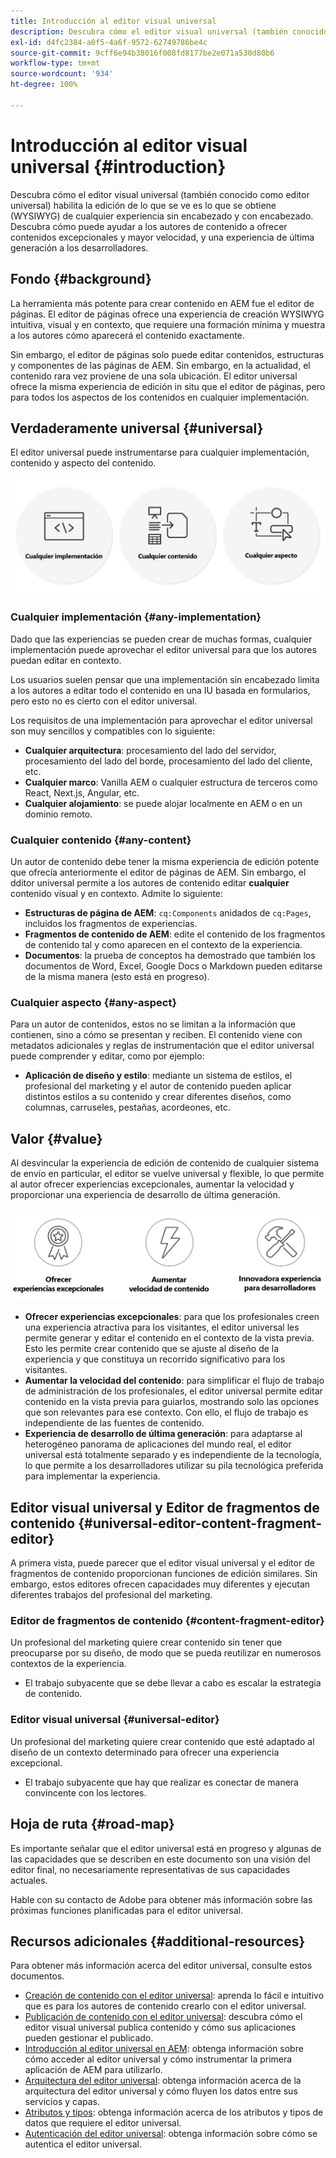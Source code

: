 ```yaml
---
title: Introducción al editor visual universal
description: Descubra cómo el editor visual universal (también conocido como editor universal) habilita la edición de lo que se ve es lo que se obtiene (WYSIWYG) de cualquier experiencia sin encabezado y con encabezado. Descubra cómo puede ayudar a los autores de contenido a ofrecer contenidos excepcionales y mayor velocidad, y una experiencia de última generación a los desarrolladores.
exl-id: d4fc2384-a0f5-4a6f-9572-62749786be4c
source-git-commit: 9cff6e94b38016f008fd8177be2e071a530d80b6
workflow-type: tm+mt
source-wordcount: '934'
ht-degree: 100%

---
```


# Introducción al editor visual universal {#introduction}

Descubra cómo el editor visual universal (también conocido como editor universal) habilita la edición de lo que se ve es lo que se obtiene (WYSIWYG) de cualquier experiencia sin encabezado y con encabezado. Descubra cómo puede ayudar a los autores de contenido a ofrecer contenidos excepcionales y mayor velocidad, y una experiencia de última generación a los desarrolladores.

## Fondo {#background}

La herramienta más potente para crear contenido en AEM fue el editor de páginas. El editor de páginas ofrece una experiencia de creación WYSIWYG intuitiva, visual y en contexto, que requiere una formación mínima y muestra a los autores cómo aparecerá el contenido exactamente.

Sin embargo, el editor de páginas solo puede editar contenidos, estructuras y componentes de las páginas de AEM. Sin embargo, en la actualidad, el contenido rara vez proviene de una sola ubicación. El editor universal ofrece la misma experiencia de edición in situ que el editor de páginas, pero para todos los aspectos de los contenidos en cualquier implementación.

## Verdaderamente universal {#universal}

El editor universal puede instrumentarse para cualquier implementación, contenido y aspecto del contenido.

![Qué lo hace universal](assets/universal.png)

### Cualquier implementación {#any-implementation}

Dado que las experiencias se pueden crear de muchas formas, cualquier implementación puede aprovechar el editor universal para que los autores puedan editar en contexto.

Los usuarios suelen pensar que una implementación sin encabezado limita a los autores a editar todo el contenido en una IU basada en formularios, pero esto no es cierto con el editor universal.

Los requisitos de una implementación para aprovechar el editor universal son muy sencillos y compatibles con lo siguiente:

* **Cualquier arquitectura**: procesamiento del lado del servidor, procesamiento del lado del borde, procesamiento del lado del cliente, etc.
* **Cualquier marco**: Vanilla AEM o cualquier estructura de terceros como React, Next.js, Angular, etc.
* **Cualquier alojamiento**: se puede alojar localmente en AEM o en un dominio remoto.

### Cualquier contenido {#any-content}

Un autor de contenido debe tener la misma experiencia de edición potente que ofrecía anteriormente el editor de páginas de AEM. Sin embargo, el dditor universal permite a los autores de contenido editar **cualquier** contenido visual y en contexto. Admite lo siguiente:

* **Estructuras de página de AEM**: `cq:Components` anidados de `cq:Pages`, incluidos los fragmentos de experiencias.
* **Fragmentos de contenido de AEM**: edite el contenido de los fragmentos de contenido tal y como aparecen en el contexto de la experiencia.
* **Documentos**: la prueba de conceptos ha demostrado que también los documentos de Word, Excel, Google Docs o Markdown pueden editarse de la misma manera (esto está en progreso).

### Cualquier aspecto {#any-aspect}

Para un autor de contenidos, estos no se limitan a la información que contienen, sino a cómo se presentan y reciben. El contenido viene con metadatos adicionales y reglas de instrumentación que el editor universal puede comprender y editar, como por ejemplo:

* **Aplicación de diseño y estilo**: mediante un sistema de estilos, el profesional del marketing y el autor de contenido pueden aplicar distintos estilos a su contenido y crear diferentes diseños, como columnas, carruseles, pestañas, acordeones, etc.

## Valor {#value}

Al desvincular la experiencia de edición de contenido de cualquier sistema de envío en particular, el editor se vuelve universal y flexible, lo que permite al autor ofrecer experiencias excepcionales, aumentar la velocidad y proporcionar una experiencia de desarrollo de última generación.

![El valor del editor universal](assets/value.png)

* **Ofrecer experiencias excepcionales**: para que los profesionales creen una experiencia atractiva para los visitantes, el editor universal les permite generar y editar el contenido en el contexto de la vista previa. Esto les permite crear contenido que se ajuste al diseño de la experiencia y que constituya un recorrido significativo para los visitantes.
* **Aumentar la velocidad del contenido**: para simplificar el flujo de trabajo de administración de los profesionales, el editor universal permite editar contenido en la vista previa para guiarlos, mostrando solo las opciones que son relevantes para ese contexto. Con ello, el flujo de trabajo es independiente de las fuentes de contenido.
* **Experiencia de desarrollo de última generación**: para adaptarse al heterogéneo panorama de aplicaciones del mundo real, el editor universal está totalmente separado y es independiente de la tecnología, lo que permite a los desarrolladores utilizar su pila tecnológica preferida para implementar la experiencia.

## Editor visual universal y Editor de fragmentos de contenido {#universal-editor-content-fragment-editor}

A primera vista, puede parecer que el editor visual universal y el editor de fragmentos de contenido proporcionan funciones de edición similares. Sin embargo, estos editores ofrecen capacidades muy diferentes y ejecutan diferentes trabajos del profesional del marketing.

### Editor de fragmentos de contenido {#content-fragment-editor}

Un profesional del marketing quiere crear contenido sin tener que preocuparse por su diseño, de modo que se pueda reutilizar en numerosos contextos de la experiencia.

* El trabajo subyacente que se debe llevar a cabo es escalar la estrategia de contenido.

### Editor visual universal {#universal-editor}

Un profesional del marketing quiere crear contenido que esté adaptado al diseño de un contexto determinado para ofrecer una experiencia excepcional.

* El trabajo subyacente que hay que realizar es conectar de manera convincente con los lectores.

## Hoja de ruta {#road-map}

Es importante señalar que el editor universal está en progreso y algunas de las capacidades que se describen en este documento son una visión del editor final, no necesariamente representativas de sus capacidades actuales.

Hable con su contacto de Adobe para obtener más información sobre las próximas funciones planificadas para el editor universal.

## Recursos adicionales {#additional-resources}

Para obtener más información acerca del editor universal, consulte estos documentos.

* [Creación de contenido con el editor universal](authoring.md): aprenda lo fácil e intuitivo que es para los autores de contenido crearlo con el editor universal.
* [Publicación de contenido con el editor universal](publishing.md): descubra cómo el editor visual universal publica contenido y cómo sus aplicaciones pueden gestionar el publicado.
* [Introducción al editor universal en AEM](getting-started.md): obtenga información sobre cómo acceder al editor universal y cómo instrumentar la primera aplicación de AEM para utilizarlo.
* [Arquitectura del editor universal](architecture.md): obtenga información acerca de la arquitectura del editor universal y cómo fluyen los datos entre sus servicios y capas.
* [Atributos y tipos](attributes-types.md): obtenga información acerca de los atributos y tipos de datos que requiere el editor universal.
* [Autenticación del editor universal](authentication.md): obtenga información sobre cómo se autentica el editor universal.
